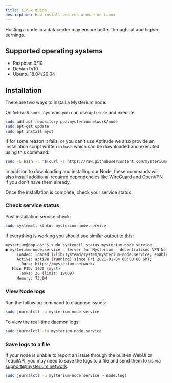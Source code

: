 ```yaml
---
title: Linux guide
description: How install and run a node on Linux
---
```


Hosting a node in a datacenter may ensure better throughput and higher earnings.
 
## Supported operating systems
- Raspbian 9/10
- Debian 9/10
- Ubuntu 18.04/20.04


## Installation
There are two ways to install a Mysterium node.

On  `Debian`/`Ubuntu`  systems you can use  `Aptitude`  and execute:


```bash
sudo add-apt-repository ppa:mysteriumnetwork/node
sudo apt-get update
sudo apt install myst
```

If for some reason it fails, or you can't use Aptitude we also provide an installation script written in `bash` which can be downloaded and executed using this command:

```bash
sudo -E bash -c "$(curl -s https://raw.githubusercontent.com/mysteriumnetwork/node/master/install.sh)"
```

In addition to downloading and installing our Node, these commands will also install additional required dependencies like WireGuard and OpenVPN if you don't have them already.

Once the installation is complete, check your service status.

### Check service status

Post installation service check:
```bash
sudo systemctl status mysterium-node.service
```

If everything is working you should see similar output to this:

```bash
mysterium@pop-os:~$ sudo systemctl status mysterium-node.service 
● mysterium-node.service - Server for Mysterium - decentralised VPN Network
     Loaded: loaded (/lib/systemd/system/mysterium-node.service; enabled; vendor preset: enabled)
     Active: active (running) since Fri 2021-01-04 00:00:00 GMT;
       Docs: https://mysterium.network/
   Main PID: 1920 (myst)
      Tasks: 30 (limit: 19009)
     Memory: 73.0M
```

### View Node logs
Run the following command to diagnose issues:
```bash
sudo journalctl -u mysterium-node.service
```

To view the real-time daemon logs:

```bash
sudo journalctl -fu mysterium-node.service
```

### Save logs to a file
If your node is unable to report an issue through the built-in WebUI or TequilAPI, you may need to save the logs to a file and send them to us via [support@mysterium.network](mailto:support@mysterium.network).

```bash
sudo journalctl -u mysterium-node.service > node.logs
```
